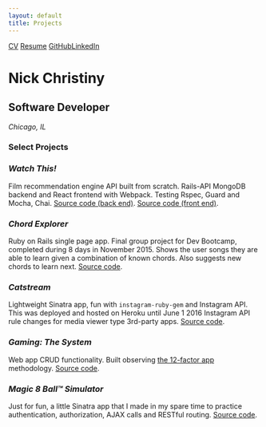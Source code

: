 ```yaml
---
layout: default
title: Projects
---
```


<a href="http://stackoverflow.com/cv/nchristiny" class="download" target="_blank" title="CV">CV</a> <a href="https://resume.creddle.io/resume/i2pvc6ch7la" class="download" target="_blank" title="Resume">Resume</a> <a href="https://github.com/nchristiny" class="download" target="_blank" title="GitHub">GitHub</a><a href="https://www.linkedin.com/in/nchristiny"  class="download" target="_blank" title="LinkedIn">LinkedIn</a>

# Nick Christiny

## Software Developer

<address>Chicago, IL</address>

### Select Projects

### <em>Watch This!</em>
Film recommendation engine API built from scratch. Rails-API MongoDB backend and React frontend with Webpack. Testing Rspec, Guard and Mocha, Chai. <a href="https://github.com/nchristiny/watch-this">Source code (back end)</a>. <a href="https://github.com/nchristiny/ui-watch-this">Source code (front end)</a>.

### <em>Chord Explorer</em>
Ruby on Rails single page app. Final group project for Dev Bootcamp, completed during 8 days in November 2015. Shows the user songs they are able to learn given a combination of known chords. Also suggests new chords to learn next. <a href="https://github.com/nchristiny/chord-explorer">Source code</a>.

### <em>Catstream</em>  
Lightweight Sinatra app, fun with `instagram-ruby-gem` and Instagram API. This was deployed and hosted on Heroku until June 1 2016 Instagram API rule changes for media viewer type 3rd-party apps. <a href="https://github.com/nchristiny/catstream">Source code</a>. 

### <em>Gaming: The System</em>
Web app CRUD functionality. Built observing <a href="http://12factor.net/">the 12-factor app</a> methodology. <a href="https://github.com/adierker/gaming-the-system">Source code</a>.

### <em>Magic 8 Ball™ Simulator</em>
Just for fun, a little Sinatra app that I made in my spare time to practice authentication, authorization, AJAX calls and RESTful routing. <a href="https://github.com/nchristiny/magic-ball">Source code</a>.

